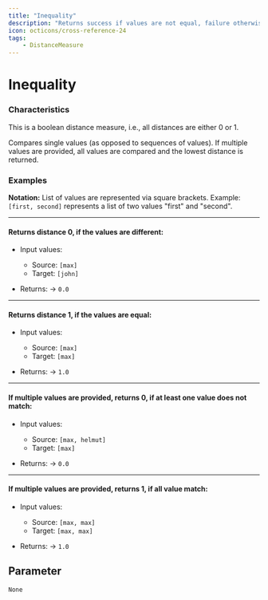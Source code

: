 ```yaml
---
title: "Inequality"
description: "Returns success if values are not equal, failure otherwise."
icon: octicons/cross-reference-24
tags: 
    - DistanceMeasure
---
```

# Inequality
<!-- This file was generated - DO NOT CHANGE IT MANUALLY -->




### Characteristics
This is a boolean distance measure, i.e., all distances are either 0 or 1.

Compares single values (as opposed to sequences of values). If multiple values are provided, all values are compared and the lowest distance is returned.
### Examples

**Notation:** List of values are represented via square brackets. Example: `[first, second]` represents a list of two values "first" and "second".

---
#### Returns distance 0, if the values are different:

* Input values:
  - Source: `[max]`
  - Target: `[john]`

* Returns: → `0.0`


---
#### Returns distance 1, if the values are equal:

* Input values:
  - Source: `[max]`
  - Target: `[max]`

* Returns: → `1.0`


---
#### If multiple values are provided, returns 0, if at least one value does not match:

* Input values:
  - Source: `[max, helmut]`
  - Target: `[max]`

* Returns: → `0.0`


---
#### If multiple values are provided, returns 1, if all value match:

* Input values:
  - Source: `[max, max]`
  - Target: `[max, max]`

* Returns: → `1.0`




## Parameter

`None`